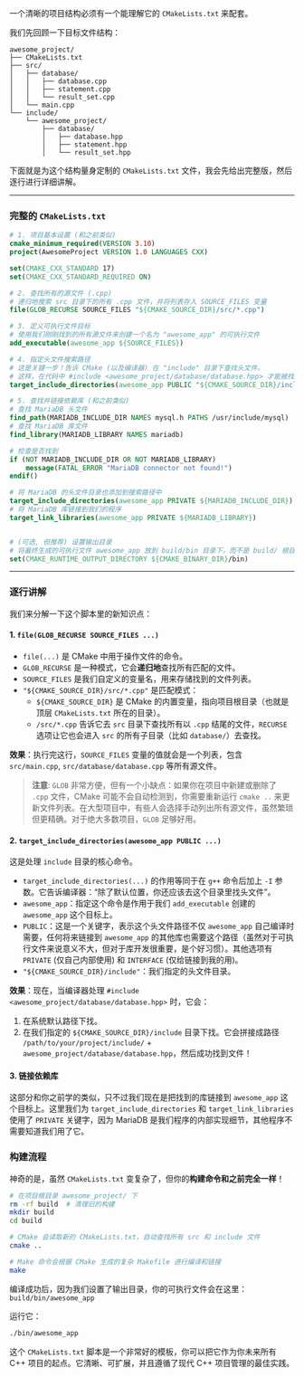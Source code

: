 一个清晰的项目结构必须有一个能理解它的 `CMakeLists.txt` 来配套。

我们先回顾一下目标文件结构：

```
awesome_project/
├── CMakeLists.txt
├── src/
│   ├── database/
│   │   ├── database.cpp
│   │   ├── statement.cpp
│   │   └── result_set.cpp
│   └── main.cpp
└── include/
    └── awesome_project/
        ├── database/
        │   ├── database.hpp
        │   ├── statement.hpp
        │   └── result_set.hpp
```

下面就是为这个结构量身定制的 `CMakeLists.txt` 文件，我会先给出完整版，然后逐行进行详细讲解。

-----

### 完整的 `CMakeLists.txt`

```cmake
# 1. 项目基本设置 (和之前类似)
cmake_minimum_required(VERSION 3.10)
project(AwesomeProject VERSION 1.0 LANGUAGES CXX)

set(CMAKE_CXX_STANDARD 17)
set(CMAKE_CXX_STANDARD_REQUIRED ON)

# 2. 查找所有的源文件 (.cpp)
# 递归地搜索 src 目录下的所有 .cpp 文件，并将列表存入 SOURCE_FILES 变量
file(GLOB_RECURSE SOURCE_FILES "${CMAKE_SOURCE_DIR}/src/*.cpp")

# 3. 定义可执行文件目标
# 使用我们刚刚找到的所有源文件来创建一个名为 "awesome_app" 的可执行文件
add_executable(awesome_app ${SOURCE_FILES})

# 4. 指定头文件搜索路径
# 这是关键一步！告诉 CMake (以及编译器) 在 "include" 目录下查找头文件。
# 这样，在代码中 #include <awesome_project/database/database.hpp> 才能被找到。
target_include_directories(awesome_app PUBLIC "${CMAKE_SOURCE_DIR}/include")

# 5. 查找并链接依赖库 (和之前类似)
# 查找 MariaDB 头文件
find_path(MARIADB_INCLUDE_DIR NAMES mysql.h PATHS /usr/include/mysql)
# 查找 MariaDB 库文件
find_library(MARIADB_LIBRARY NAMES mariadb)

# 检查是否找到
if (NOT MARIADB_INCLUDE_DIR OR NOT MARIADB_LIBRARY)
    message(FATAL_ERROR "MariaDB connector not found!")
endif()

# 将 MariaDB 的头文件目录也添加到搜索路径中
target_include_directories(awesome_app PRIVATE ${MARIADB_INCLUDE_DIR})
# 将 MariaDB 库链接到我们的程序
target_link_libraries(awesome_app PRIVATE ${MARIADB_LIBRARY})


# (可选, 但推荐) 设置输出目录
# 将最终生成的可执行文件 awesome_app 放到 build/bin 目录下，而不是 build/ 根目录
set(CMAKE_RUNTIME_OUTPUT_DIRECTORY ${CMAKE_BINARY_DIR}/bin)
```

-----

### 逐行讲解

我们来分解一下这个脚本里的新知识点：

#### 1\. `file(GLOB_RECURSE SOURCE_FILES ...)`

  * `file(...)` 是 CMake 中用于操作文件的命令。
  * `GLOB_RECURSE` 是一种模式，它会**递归地**查找所有匹配的文件。
  * `SOURCE_FILES` 是我们自定义的变量名，用来存储找到的文件列表。
  * `"${CMAKE_SOURCE_DIR}/src/*.cpp"` 是匹配模式：
      * `${CMAKE_SOURCE_DIR}` 是 CMake 的内置变量，指向项目根目录（也就是顶层 `CMakeLists.txt` 所在的目录）。
      * `/src/*.cpp` 告诉它去 `src` 目录下查找所有以 `.cpp` 结尾的文件，`RECURSE` 选项让它也会进入 `src` 的所有子目录（比如 `database/`）去查找。

**效果**：执行完这行，`SOURCE_FILES` 变量的值就会是一个列表，包含 `src/main.cpp`, `src/database/database.cpp` 等所有源文件。

> **注意**: `GLOB` 非常方便，但有一个小缺点：如果你在项目中新建或删除了 `.cpp` 文件，CMake 可能不会自动检测到，你需要重新运行 `cmake ..` 来更新文件列表。在大型项目中，有些人会选择手动列出所有源文件，虽然繁琐但更精确。对于绝大多数项目，`GLOB` 足够好用。

#### 2\. `target_include_directories(awesome_app PUBLIC ...)`

这是处理 `include` 目录的核心命令。

  * `target_include_directories(...)` 的作用等同于在 `g++` 命令后加上 `-I` 参数。它告诉编译器：“除了默认位置，你还应该去这个目录里找头文件”。
  * `awesome_app`：指定这个命令是作用于我们 `add_executable` 创建的 `awesome_app` 这个目标上。
  * `PUBLIC`：这是一个关键字，表示这个头文件路径不仅 `awesome_app` 自己编译时需要，任何将来链接到 `awesome_app` 的其他库也需要这个路径（虽然对于可执行文件来说意义不大，但对于库开发很重要，是个好习惯）。其他选项有 `PRIVATE` (仅自己内部使用) 和 `INTERFACE` (仅给链接到我的用)。
  * `"${CMAKE_SOURCE_DIR}/include"`：我们指定的头文件目录。

**效果**：现在，当编译器处理 `#include <awesome_project/database/database.hpp>` 时，它会：

1.  在系统默认路径下找。
2.  在我们指定的 `${CMAKE_SOURCE_DIR}/include` 目录下找。它会拼接成路径 `/path/to/your/project/include/` + `awesome_project/database/database.hpp`，然后成功找到文件！

#### 3\. 链接依赖库

这部分和你之前学的类似，只不过我们现在是把找到的库链接到 `awesome_app` 这个目标上。这里我们为 `target_include_directories` 和 `target_link_libraries` 使用了 `PRIVATE` 关键字，因为 MariaDB 是我们程序的内部实现细节，其他程序不需要知道我们用了它。

### 构建流程

神奇的是，虽然 `CMakeLists.txt` 变复杂了，但你的**构建命令和之前完全一样**！

```bash
# 在项目根目录 awesome_project/ 下
rm -rf build  # 清理旧的构建
mkdir build
cd build

# CMake 会读取新的 CMakeLists.txt，自动查找所有 src 和 include 文件
cmake ..

# Make 命令会根据 CMake 生成的复杂 Makefile 进行编译和链接
make
```

编译成功后，因为我们设置了输出目录，你的可执行文件会在这里：
`build/bin/awesome_app`

运行它：

```bash
./bin/awesome_app
```

这个 `CMakeLists.txt` 脚本是一个非常好的模板，你可以把它作为你未来所有 C++ 项目的起点。它清晰、可扩展，并且遵循了现代 C++ 项目管理的最佳实践。
